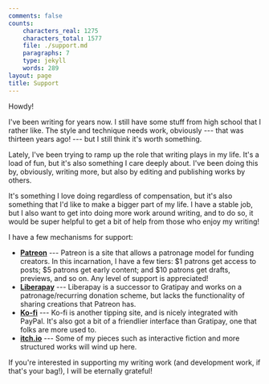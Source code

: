 ```yaml
---
comments: false
counts:
    characters_real: 1275
    characters_total: 1577
    file: ./support.md
    paragraphs: 7
    type: jekyll
    words: 289
layout: page
title: Support
---
```


Howdy!

I've been writing for years now. I still have some stuff from high school that I rather like. The style and technique needs work, obviously --- that was thirteen years ago! --- but I still think it's worth something.

Lately, I've been trying to ramp up the role that writing plays in my life. It's a load of fun, but it's also something I care deeply about. I've been doing this by, obviously, writing more, but also by editing and publishing works by others.

It's something I love doing regardless of compensation, but it's also something that I'd like to make a bigger part of my life. I have a stable job, but I also want to get into doing more work around writing, and to do so, it would be super helpful to get a bit of help from those who enjoy my writing!

I have a few mechanisms for support:

* [**Patreon**](https://patreon.com/makyo) --- Patreon is a site that allows a patronage model for funding creators. In this incarnation, I have a few tiers: $1 patrons get access to posts; $5 patrons get early content; and $10 patrons get drafts, previews, and so on. Any level of support is appreciated!
* [**Liberapay**](https://liberapay.com/makyo/) --- Liberapay is a successor to Gratipay and works on a patronage/recurring donation scheme, but lacks the functionality of sharing creations that Patreon has.
* [**Ko-fi**](https://ko-fi.com/drabmakyo) --- Ko-fi is another tipping site, and is nicely integrated with PayPal. It's also got a bit of a friendlier interface than Gratipay, one that folks are more used to.
* [**itch.io**](https://makyo.itch.io) --- Some of my pieces such as interactive fiction and more structured works will wind up here.

If you're interested in supporting my writing work (and development work, if that's your bag!), I will be eternally grateful!
